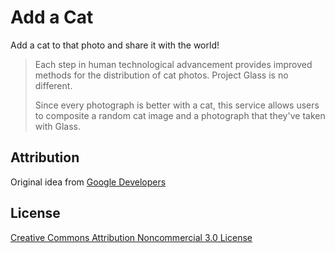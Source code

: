 Add a Cat
=========

Add a cat to that photo and share it with the world!

> Each step in human technological advancement provides improved methods for the distribution of cat photos. Project Glass is no different.
>
> Since every photograph is better with a cat, this service allows users to composite a random cat image and a photograph that they've taken with Glass.

## Attribution

Original idea from [Google Developers](https://developers.google.com/glass/stories)

## License

[Creative Commons Attribution Noncommercial 3.0 License](http://creativecommons.org/licenses/by-nc/3.0/)

